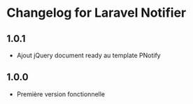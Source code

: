 # Changelog for Laravel Notifier


1.0.1
-----

- Ajout jQuery document ready au template PNotify

1.0.0
-----

- Première version fonctionnelle
